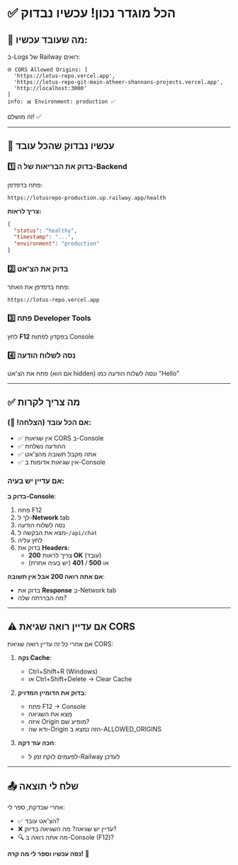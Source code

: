 # ✅ הכל מוגדר נכון! עכשיו נבדוק

## 🎉 מה שעובד עכשיו:

ב-Logs של Railway רואים:
```
🌐 CORS Allowed Origins: [
  'https://lotus-repo.vercel.app',
  'https://lotus-repo-git-main-atheer-shannans-projects.vercel.app',
  'http://localhost:3000'
]
info: 📊 Environment: production ✅
```

זה מושלם! ✅

---

## 🧪 עכשיו נבדוק שהכל עובד

### 1️⃣ בדוק את הבריאות של ה-Backend
פתח בדפדפן:
```
https://lotusrepo-production.up.railway.app/health
```

**צריך לראות:**
```json
{
  "status": "healthy",
  "timestamp": "...",
  "environment": "production"
}
```

### 2️⃣ בדוק את הצ'אט
פתח בדפדפן את האתר:
```
https://lotus-repo.vercel.app
```

### 3️⃣ פתח Developer Tools
לחץ **F12** בפקדון לפתוח Console

### 4️⃣ נסה לשלוח הודעה
פתח את הצ'אט (אם הוא hidden) ונסה לשלוח הודעה כמו "Hello"

---

## ✅ מה צריך לקרות

### אם הכל עובד (הצלחה! 🎉):
- ✅ אין שגיאות CORS ב-Console
- ✅ ההודעה נשלחת
- ✅ אתה מקבל תשובה מהצ'אט
- ✅ אין שגיאות אדומות ב-Console

### אם עדיין יש בעיה:

**בדוק ב-Console**:
1. פתח F12
2. לך ל-**Network** tab
3. נסה לשלוח הודעה
4. מצא את הבקשה ל-`/api/chat`
5. לחץ עליה
6. בדוק את **Headers**:
   - צריך לראות **200 OK** (עובד)
   - או **500** / **401** (יש בעיה אחרת)

**אם אתה רואה 200 אבל אין תשובה**:
- בדוק את **Response** ב-Network tab
- מה הבררתה שלה?

---

## ⚠️ אם עדיין רואה שגיאת CORS

אם אחרי כל זה עדיין רואה שגיאת CORS:

1. **נקה Cache**:
   - Ctrl+Shift+R (Windows)
   - או Ctrl+Shift+Delete → Clear Cache

2. **בדוק את הדומיין המדויק**:
   - פתח F12 → Console
   - מצא את השגיאה
   - איזה Origin מופיע שם?
   - ודא שה-Origin הזה נמצא ב-ALLOWED_ORIGINS

3. **חכה עוד דקה**:
   - לפעמים לוקח זמן ל-Railway לעדכן

---

## 📤 שלח לי תוצאה

אחרי שבדקת, ספר לי:
- ✅ הצ'אט עובד?
- ❌ עדיין יש שגיאה? מה השגיאה בדיוק?
- 🔍 מה אתה רואה ב-Console (F12)?

**נסה עכשיו וספר לי מה קרה!** 🚀

